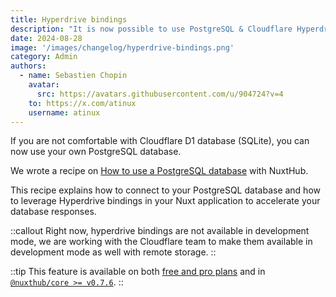 ```yaml
---
title: Hyperdrive bindings
description: "It is now possible to use PostgreSQL & Cloudflare Hyperdrive in your Nuxt application."
date: 2024-08-28
image: '/images/changelog/hyperdrive-bindings.png'
category: Admin
authors:
  - name: Sebastien Chopin
    avatar: 
      src: https://avatars.githubusercontent.com/u/904724?v=4
    to: https://x.com/atinux
    username: atinux
---
```


If you are not comfortable with Cloudflare D1 database (SQLite), you can now use your own PostgreSQL database.

We wrote a recipe on [How to use a PostgreSQL database](/docs/recipes/postgres) with NuxtHub.

This recipe explains how to connect to your PostgreSQL database and how to leverage Hyperdrive bindings in your Nuxt application to accelerate your database responses.

::callout
Right now, hyperdrive bindings are not available in development mode, we are working with the Cloudflare team to make them available in development mode as well with remote storage.
::

::tip
This feature is available on both [free and pro plans](/pricing) and in [`@nuxthub/core >= v0.7.6`](https://github.com/nuxt-hub/core/releases/tag/v0.7.6).
::
